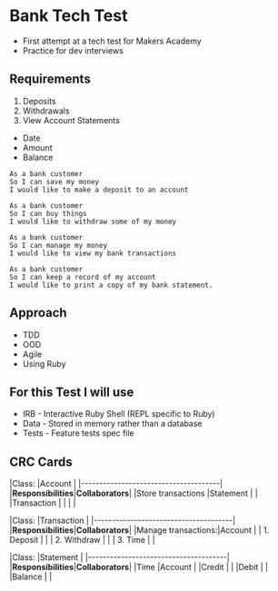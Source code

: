 Bank Tech Test
===============

* First attempt at a tech test for Makers Academy
* Practice for dev interviews

Requirements
--------------
 1. Deposits
 2. Withdrawals
 3. View Account Statements
   - Date
   - Amount
   - Balance

```
As a bank customer
So I can save my money
I would like to make a deposit to an account
```

```
As a bank customer
So I can buy things
I would like to withdraw some of my money
```

```
As a bank customer
So I can manage my money
I would like to view my bank transactions
```

```
As a bank customer
So I can keep a record of my account
I would like to print a copy of my bank statement.
```

Approach
-----------
* TDD
* OOD
* Agile
* Using Ruby

For this Test I will use
---------------------------
 * IRB - Interactive Ruby Shell (REPL specific to Ruby)
 * Data - Stored in memory rather than a database
 * Tests - Feature tests spec file

CRC Cards
----------

 |Class:              |Account          |
 |--------------------------------------|
 |**Responsibilities**|**Collaborators**|
 |Store transactions  |Statement        |
 |                    |Transaction      |
 |                    |                 |

 |Class:              |Transaction      |
 |--------------------------------------|
 |**Responsibilities**|**Collaborators**|
 |Manage transactions:|Account          |
 | 1. Deposit         |                 |
 | 2. Withdraw        |                 |
 | 3. Time            |                 |

 |Class:              |Statement        |
 |--------------------------------------|
 |**Responsibilities**|**Collaborators**|
 |Time                |Account          |
 |Credit              |                 |
 |Debit               |                 |
 |Balance             |                 |
